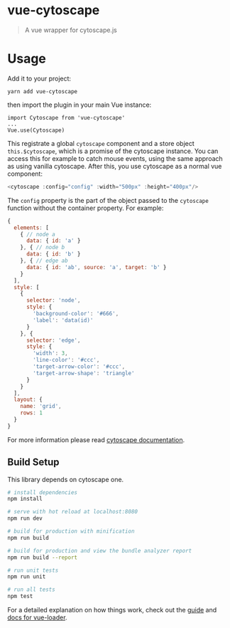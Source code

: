 # vue-cytoscape

> A vue wrapper for cytoscape.js

# Usage
Add it to your project:
```
yarn add vue-cytoscape
```
then import the plugin in your main Vue instance:
```
import Cytoscape from 'vue-cytoscape'
...
Vue.use(Cytoscape)
```
This registrate a global `cytoscape` component and a store object `this.$cytoscape`, which is a promise of the cytoscape instance. You can access this for example to catch mouse events, using the same approach as using vanilla cytoscape. 
After this, you use cytoscape as a normal vue component:
```javascript
<cytoscape :config="config" :width="500px" :height="400px"/>
```
The `config` property is the part of the object passed to the `cytoscape` function without the container property. For example:
```javascript
{
  elements: [
    { // node a
      data: { id: 'a' }
    }, { // node b
      data: { id: 'b' }
    }, { // edge ab
      data: { id: 'ab', source: 'a', target: 'b' }
    }
  ],
  style: [
    {
      selector: 'node',
      style: {
        'background-color': '#666',
        'label': 'data(id)'
      }
    }, {
      selector: 'edge',
      style: {
        'width': 3,
        'line-color': '#ccc',
        'target-arrow-color': '#ccc',
        'target-arrow-shape': 'triangle'
      }
    }
  ],
  layout: {
    name: 'grid',
    rows: 1
  }
}
```
For more information please read [cytoscape documentation](http://js.cytoscape.org/#getting-started/initialisation).

## Build Setup
This library depends on cytoscape one.

``` bash
# install dependencies
npm install

# serve with hot reload at localhost:8080
npm run dev

# build for production with minification
npm run build

# build for production and view the bundle analyzer report
npm run build --report

# run unit tests
npm run unit

# run all tests
npm test
```

For a detailed explanation on how things work, check out the [guide](http://vuejs-templates.github.io/webpack/) and [docs for vue-loader](http://vuejs.github.io/vue-loader).
